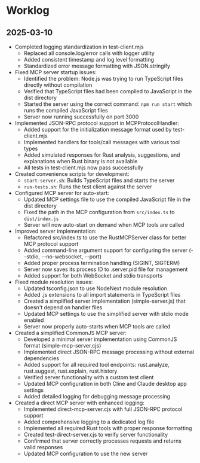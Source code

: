 # Worklog

## 2025-03-10

- Completed logging standardization in test-client.mjs
  - Replaced all console.log/error calls with logger utility
  - Added consistent timestamp and log level formatting
  - Standardized error message formatting with JSON.stringify
- Fixed MCP server startup issues:
  - Identified the problem: Node.js was trying to run TypeScript files directly without compilation
  - Verified that TypeScript files had been compiled to JavaScript in the dist directory
  - Started the server using the correct command: `npm run start` which runs the compiled JavaScript files
  - Server now running successfully on port 3000
- Implemented JSON-RPC protocol support in MCPProtocolHandler:
  - Added support for the initialization message format used by test-client.mjs
  - Implemented handlers for tools/call messages with various tool types
  - Added simulated responses for Rust analysis, suggestions, and explanations when Rust binary is not available
  - All tests in test-client.mjs now pass successfully
- Created convenience scripts for development:
  - `start-server.sh`: Builds TypeScript files and starts the server
  - `run-tests.sh`: Runs the test client against the server
- Configured MCP server for auto-start:
  - Updated MCP settings file to use the compiled JavaScript file in the dist directory
  - Fixed the path in the MCP configuration from `src/index.ts` to `dist/index.js`
  - Server will now auto-start on demand when MCP tools are called
- Improved server implementation:
  - Refactored src/index.ts to use the RustMCPServer class for better MCP protocol support
  - Added command-line argument support for configuring the server (--stdio, --no-websocket, --port)
  - Added proper process termination handling (SIGINT, SIGTERM)
  - Server now saves its process ID to .server.pid file for management
  - Added support for both WebSocket and stdio transports
- Fixed module resolution issues:
  - Updated tsconfig.json to use NodeNext module resolution
  - Added .js extensions to all import statements in TypeScript files
  - Created a simplified server implementation (simple-server.js) that doesn't depend on handler files
  - Updated MCP settings to use the simplified server with stdio mode enabled
  - Server now properly auto-starts when MCP tools are called
- Created a simplified CommonJS MCP server:
  - Developed a minimal server implementation using CommonJS format (simple-mcp-server.cjs)
  - Implemented direct JSON-RPC message processing without external dependencies
  - Added support for all required tool endpoints: rust.analyze, rust.suggest, rust.explain, rust.history
  - Verified server functionality with a custom test client
  - Updated MCP configuration in both Cline and Claude desktop app settings
  - Added detailed logging for debugging message processing
- Created a direct MCP server with enhanced logging:
  - Implemented direct-mcp-server.cjs with full JSON-RPC protocol support
  - Added comprehensive logging to a dedicated log file
  - Implemented all required Rust tools with proper response formatting
  - Created test-direct-server.cjs to verify server functionality
  - Confirmed that server correctly processes requests and returns valid responses
  - Updated MCP configuration to use the new server

